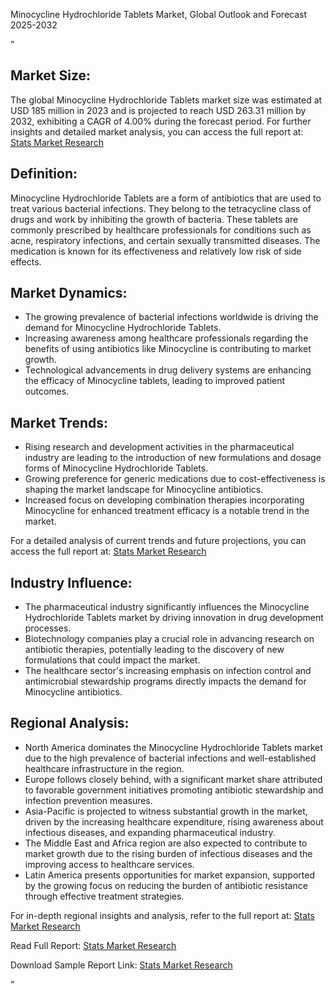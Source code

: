 Minocycline Hydrochloride Tablets Market, Global Outlook and Forecast 2025-2032

"<h2>Market Size:</h2>
<p>The global Minocycline Hydrochloride Tablets market size was estimated at USD 185 million in 2023 and is projected to reach USD 263.31 million by 2032, exhibiting a CAGR of 4.00% during the forecast period. For further insights and detailed market analysis, you can access the full report at: <a href='https://www.statsmarketresearch.com/global-minocycline-hydrochloride-tablets-forecast-2025-2032-369-8029318'>Stats Market Research</a> </p>

<h2>Definition:</h2>
<p>Minocycline Hydrochloride Tablets are a form of antibiotics that are used to treat various bacterial infections. They belong to the tetracycline class of drugs and work by inhibiting the growth of bacteria. These tablets are commonly prescribed by healthcare professionals for conditions such as acne, respiratory infections, and certain sexually transmitted diseases. The medication is known for its effectiveness and relatively low risk of side effects.</p>

<h2>Market Dynamics:</h2>
<ul>
  <li>The growing prevalence of bacterial infections worldwide is driving the demand for Minocycline Hydrochloride Tablets.</li>
  <li>Increasing awareness among healthcare professionals regarding the benefits of using antibiotics like Minocycline is contributing to market growth.</li>
  <li>Technological advancements in drug delivery systems are enhancing the efficacy of Minocycline tablets, leading to improved patient outcomes.</li>
</ul>

<h2>Market Trends:</h2>
<ul>
  <li>Rising research and development activities in the pharmaceutical industry are leading to the introduction of new formulations and dosage forms of Minocycline Hydrochloride Tablets.</li>
  <li>Growing preference for generic medications due to cost-effectiveness is shaping the market landscape for Minocycline antibiotics.</li>
  <li>Increased focus on developing combination therapies incorporating Minocycline for enhanced treatment efficacy is a notable trend in the market.</li>
</ul>
<p>For a detailed analysis of current trends and future projections, you can access the full report at: <a href='https://www.statsmarketresearch.com/global-minocycline-hydrochloride-tablets-forecast-2025-2032-369-8029318'>Stats Market Research</a></p>

<h2>Industry Influence:</h2>
<ul>
  <li>The pharmaceutical industry significantly influences the Minocycline Hydrochloride Tablets market by driving innovation in drug development processes.</li>
  <li>Biotechnology companies play a crucial role in advancing research on antibiotic therapies, potentially leading to the discovery of new formulations that could impact the market.</li>
  <li>The healthcare sector's increasing emphasis on infection control and antimicrobial stewardship programs directly impacts the demand for Minocycline antibiotics.</li>
</ul>

<h2>Regional Analysis:</h2>
<ul>
  <li>North America dominates the Minocycline Hydrochloride Tablets market due to the high prevalence of bacterial infections and well-established healthcare infrastructure in the region.</li>
  <li>Europe follows closely behind, with a significant market share attributed to favorable government initiatives promoting antibiotic stewardship and infection prevention measures.</li>
  <li>Asia-Pacific is projected to witness substantial growth in the market, driven by the increasing healthcare expenditure, rising awareness about infectious diseases, and expanding pharmaceutical industry.</li>
  <li>The Middle East and Africa region are also expected to contribute to market growth due to the rising burden of infectious diseases and the improving access to healthcare services.</li>
  <li>Latin America presents opportunities for market expansion, supported by the growing focus on reducing the burden of antibiotic resistance through effective treatment strategies.</li>
</ul>
<p>For in-depth regional insights and analysis, refer to the full report at: <a href='https://www.statsmarketresearch.com/global-minocycline-hydrochloride-tablets-forecast-2025-2032-369-8029318'>Stats Market Research</a></p>

<p>Read Full Report: <a href='https://www.statsmarketresearch.com/global-minocycline-hydrochloride-tablets-forecast-2025-2032-369-8029318'>Stats Market Research</a></p>
<p>Download Sample Report Link: <a href='https://www.statsmarketresearch.com/download-free-sample/8029318/global-minocycline-hydrochloride-tablets-forecast-2025-2032-369'>Stats Market Research</a></p>"
